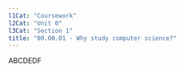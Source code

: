 ```yaml
---
l1Cat: "Coursework"
l2Cat: "Unit 0"
l3Cat: "Section 1"
title: "00.00.01 - Why study computer science?"
---
```

ABCDEDF